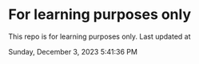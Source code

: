 # For learning purposes only
This repo is for learning purposes only.
Last updated at

Sunday, December 3, 2023 5:41:36 PM

